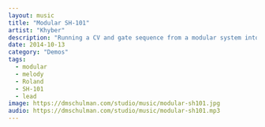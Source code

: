 ```yaml
---
layout: music
title: "Modular SH-101"
artist: "Khyber"
description: "Running a CV and gate sequence from a modular system into a Roland SH-101. It gave me a little melody in return."
date: 2014-10-13
category: "Demos"
tags: 
  - modular
  - melody
  - Roland
  - SH-101
  - lead
image: https://dmschulman.com/studio/music/modular-sh101.jpg
audio: https://dmschulman.com/studio/music/modular-sh101.mp3
---
```

